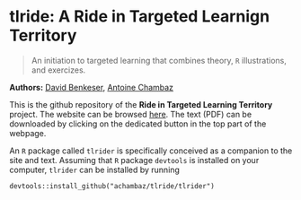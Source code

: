 # tlride: A Ride in Targeted Learnign Territory

> An initiation to targeted  learning that combines theory, `R` illustrations,
> and exercizes. 

__Authors:__ [David Benkeser](https://www.benkeserstatistics.com/), [Antoine
Chambaz](http://www.math-info.univ-paris5.fr/~chambaz/)

This is the  github repository of the __Ride in  Targeted Learning Territory__
project.  The  website can be  browsed [here](http://achambaz.github.io/tlride
"TLRIDE").  The text  (PDF) can  be downloaded  by clicking  on the  dedicated
button in the top part of the webpage.
 
An `R`  package called `tlrider` is  specifically conceived as a  companion to
the site and  text. Assuming that `R` package `devtools`  is installed on your
computer, `tlrider` can be installed by running

```
devtools::install_github("achambaz/tlride/tlrider")
```
